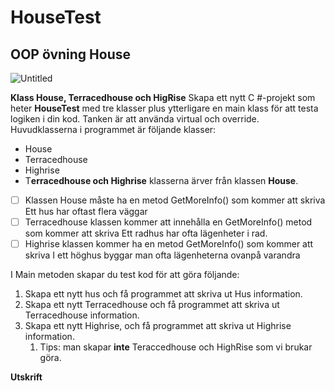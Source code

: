 # HouseTest

## OOP övning House

![Untitled](https://s3-us-west-2.amazonaws.com/secure.notion-static.com/41550ec8-ec2e-46a1-ad67-1f47c305bd2a/Untitled.png)

**Klass House, Terracedhouse och HigRise**
Skapa ett nytt C #-projekt som heter **HouseTest** med tre klasser plus ytterligare en main klass för att testa logiken i din kod. Tanken är att använda virtual och override. Huvudklasserna i programmet är följande klasser:

- House
- Terracedhouse
- Highrise
- T**erracedhouse och Highrise** klasserna ärver från klassen **House**.
- [ ]  Klassen House måste ha en metod GetMoreInfo() som kommer att skriva Ett hus har oftast flera väggar
- [ ]  Terracedhouse klassen kommer att innehålla en GetMoreInfo() metod som kommer att skriva Ett radhus har ofta lägenheter i rad.
- [ ]  Highrise klassen kommer ha en metod GetMoreInfo() som kommer att skriva I ett höghus byggar man ofta lägenheterna ovanpå varandra

I Main metoden skapar du test kod för att göra följande:

1. Skapa ett nytt hus och få programmet att skriva ut Hus information.
2. Skapa ett nytt Terracedhouse och få programmet att skriva ut Terracedhouse information.
3. Skapa ett nytt Highrise, och få programmet att skriva ut Highrise information.
    1. Tips: man skapar **inte** Teraccedhouse och HighRise som vi brukar göra.

**Utskrift**
